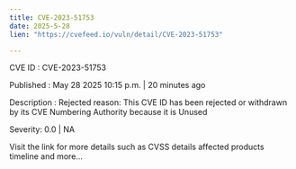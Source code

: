 ```yaml
---
title: CVE-2023-51753
date: 2025-5-28
lien: "https://cvefeed.io/vuln/detail/CVE-2023-51753"

---
```


CVE ID : CVE-2023-51753

Published :  May 28
2025
10:15 p.m. | 20 minutes ago

Description : Rejected reason: This CVE ID has been rejected or withdrawn by its CVE Numbering Authority because it is Unused

Severity: 0.0 | NA

Visit the link for more details
such as CVSS details
affected products
timeline
and more...
